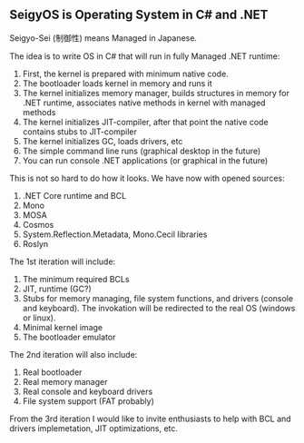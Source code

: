 ## SeigyOS is Operating System in C# and .NET

Seigyo-Sei (制御性) means Managed in Japanese.

The idea is to write OS in C# that will run in fully Managed .NET runtime:
1) First, the kernel is prepared with minimum native code.
2) The bootloader loads kernel in memory and runs it
3) The kernel initializes memory manager, builds structures in memory for .NET runtime, associates native methods in kernel with managed methods
4) The kernel initializes JIT-compiler, after that point the native code contains stubs to JIT-compiler
5) The kernel initializes GC, loads drivers, etc
6) The simple command line runs (graphical desktop in the future)
7) You can run console .NET applications (or graphical in the future)

This is not so hard to do how it looks. We have now with opened sources:
1) .NET Core runtime and BCL
2) Mono
3) MOSA
4) Cosmos
5) System.Reflection.Metadata, Mono.Cecil libraries
6) Roslyn

The 1st iteration will include:
1) The minimum required BCLs
2) JIT, runtime (GC?)
3) Stubs for memory managing, file system functions, and drivers (console and keyboard). The invokation will be redirected to the real OS (windows or linux).
4) Minimal kernel image
5) The bootloader emulator

The 2nd iteration will also include:
1) Real bootloader
2) Real memory manager
2) Real console and keyboard drivers
3) File system support (FAT probably)

From the 3rd iteration I would like to invite enthusiasts to help with BCL and drivers implemetation, JIT optimizations, etc.
